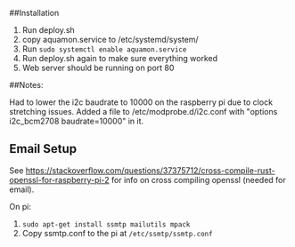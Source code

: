 ##Installation

1. Run deploy.sh
2. copy aquamon.service to /etc/systemd/system/
3. Run `sudo systemctl enable aquamon.service`
4. Run deploy.sh again to make sure everything worked
5. Web server should be running on port 80

##Notes:

Had to lower the i2c baudrate to 10000 on the raspberry pi due to clock stretching issues. Added a file to /etc/modprobe.d/i2c.conf with "options i2c_bcm2708 baudrate=10000" in it.

## Email Setup

See https://stackoverflow.com/questions/37375712/cross-compile-rust-openssl-for-raspberry-pi-2 for info on cross compiling openssl (needed for email).

On pi:

1. `sudo apt-get install ssmtp mailutils mpack`
2. Copy ssmtp.conf to the pi at `/etc/ssmtp/ssmtp.conf`

